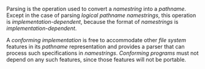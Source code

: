  



Parsing is the operation used to convert a *namestring* into a *pathname*. Except in the case of parsing *logical pathname namestrings*, this operation is *implementation-dependent*, because the format of *namestrings* is *implementation-dependent*. 



A *conforming implementation* is free to accommodate other *file system* features in its *pathname* representation and provides a parser that can process such specifications in *namestrings*. *Conforming programs* must not depend on any such features, since those features will not be portable. 







 



 



